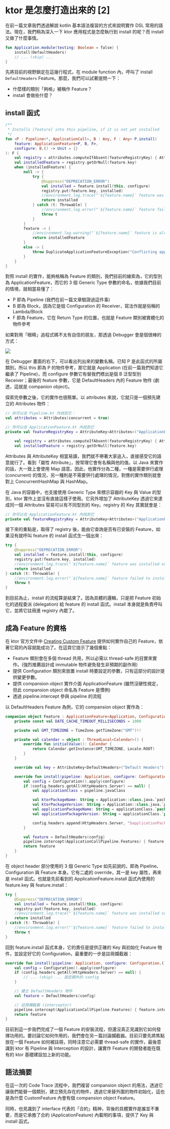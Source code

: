 # ktor 是怎麼打造出來的 [2]

在前一篇文章我們透過解說 kotlin 基本語法複習的方式來說明實作 DSL 常用的語法。現在，我們稍為深入一下 ktor 應用程式是怎麼執行到 install 的呢？而 install 又做了什麼事情。

```kotlin
fun Application.module(testing: Boolean = false) {
    install(DefaultHeaders)
    // ... (skip) ...
}
```

先將目前的視野鎖定在這幾行程式，在 module function 內，呼叫了 install `DefaultHeaders` Feature。那麼，我們可以試著提問一下：

* 什麼樣的類別「夠格」被稱作 Feature？
* install 會做些什麼？

## install 函式

```kotlin
/**
 * Installs [feature] into this pipeline, if it is not yet installed
 */
fun <P : Pipeline<*, ApplicationCall>, B : Any, F : Any> P.install(
    feature: ApplicationFeature<P, B, F>,
    configure: B.() -> Unit = {}
): F {
    val registry = attributes.computeIfAbsent(featureRegistryKey) { Attributes(true) }
    val installedFeature = registry.getOrNull(feature.key)
    when (installedFeature) {
        null -> {
            try {
                @Suppress("DEPRECATION_ERROR")
                val installed = feature.install(this, configure)
                registry.put(feature.key, installed)
                //environment.log.trace("`${feature.name}` feature was installed successfully.")
                return installed
            } catch (t: Throwable) {
                //environment.log.error("`${feature.name}` feature failed to install.", t)
                throw t
            }
        }
        feature -> {
            //environment.log.warning("`${feature.name}` feature is already installed")
            return installedFeature
        }
        else -> {
            throw DuplicateApplicationFeatureException("Conflicting application feature is already installed with the same key as `${feature.key.name}`")
        }
    }
}
```

對照 install 的實作，能夠格稱為 Feature 的類別，我們目前的線索為，它的型別為 ApplicationFeature，而它的 3 個 Generic Type 參數的命名，依據我們目前的情境，就相當易懂了：

* P 即為 Pipeline (我們在前一篇文章驗證過這件事)
* B 即為 Block，因為它是個 Configuration 的 Receiver，寫法作就是俗稱的 Lambda/Block
* F 即為 Feature，它在 Return Type 的位置，也就是 Feature 類別被實體化的物件參考

如果對用「眼睛」追程式碼不太有自信的朋友，那透過 Debugger 會是個很棒的方式：

![](ktor2-debugger-install.png)

在 Debugger 畫面的右下，可以看出列出來的變數名稱。已知 P 是此函式的所屬類別，所以 this 即為 P 的物件參考，那它就是 Application (在前一篇我們知道它繼承了 Pipeline)，而 configure 參數它有替我們標出是個 B 泛型型別 Receiver；最後的 feature 參數，它是 DefaultHeaders 內的 Feature 物件 (劇透，這就是 companion object)。

探索完參數之後，它的實作也很簡單。以 attributes 來說，它就只是一個預先建立的 Attributes 物件：

```kotlin
// 你可以在 Pipeline.kt 內找到它：
val attributes = Attributes(concurrent = true)

// 你可以在 ApplicationFeature.kt 內找到它
private val featureRegistryKey = AttributeKey<Attributes>("ApplicationFeatureRegistry")
```

```kotlin
    val registry = attributes.computeIfAbsent(featureRegistryKey) { Attributes(true) }
    val installedFeature = registry.getOrNull(feature.key)
```

Attributes 與 AttributeKey 相當易讀，我們就不帶著大家追入，直接感受它的語意就行了。看到「屬性 Attribute」，按常理它會有名稱與他的值。以 Java 來實作的話，大一致上會使用 Map 語意。因此，他實作分為二種，一種是需要併行處理 (concurrent) 的情況，另一種則是不需要併行處理的情況，對應的實作類別就會對上 ConcurrentHashMap 與 HashMap。

在 Java 的容器中，也支援使用 Generic Type 來標示容器的 Key 與 Value 的型別，ktor 實作上並沒有直接這樣子使用。它另外增加了 AttributeKey 透過它來達成同一個 Attributes 容易可以有不同型別的 Key。registry 的 Key 其實就會是：

```kotlin
// 你可以在 ApplicationFeature.kt 內找到它
private val featureRegistryKey = AttributeKey<Attributes>("ApplicationFeatureRegistry")
```

接下來的重點是，取得了 registry 後，能由它查詢是否有已安裝的 Feature，如果沒有就呼叫 feature 的 install 函式生一個出來：

```kotlin
try {
    @Suppress("DEPRECATION_ERROR")
    val installed = feature.install(this, configure)
    registry.put(feature.key, installed)
    //environment.log.trace("`${feature.name}` feature was installed successfully.")
    return installed
} catch (t: Throwable) {
    //environment.log.error("`${feature.name}` feature failed to install.", t)
    throw t
}
```

到目前為止，install 的流程算是結束了。因為具體的邏輯，只是把 Feature 初始化的過程委派 (delegation) 給 feature 的 install 函式。install 本身就是負責呼叫它，並將它註冊進 registry 內罷了。

## 成為 Feature 的資格

在 ktor 官方文件中 [Creating Custom Feature](https://ktor.io/advanced/features.html) 提供如何實作自己的 Feature，依著它寫的內容就能成功了。在這頁它提示了幾個重點：

* Feature 類別會在多個 thread 共用，所以必需以 thread-safe 的目實來實作。(強烈推薦設計成 immutable 物件避免發生非預期的副作用)
* 提供 Configuration 類別來放置 install 時要設定的參數，只有這部分的設計提供變更參數。
* 提供 compansion object 實作介面 ApplicationFeature (雖然沒硬性規定，但此 compansion object 命名為 Feature 是慣例)
* 透過 pipeline.intercept 參與 pipeline 的流程

以 DefaultHeaders Feature 為例，它的 compansion object 實作為：

```kotlin
companion object Feature : ApplicationFeature<Application, Configuration, DefaultHeaders> {
    private const val DATE_CACHE_TIMEOUT_MILLISECONDS = 1000

    private val GMT_TIMEZONE = TimeZone.getTimeZone("GMT")!!

    private val calendar = object : ThreadLocal<Calendar>() {
        override fun initialValue(): Calendar {
            return Calendar.getInstance(GMT_TIMEZONE, Locale.ROOT)
        }
    }

    override val key = AttributeKey<DefaultHeaders>("Default Headers")

    override fun install(pipeline: Application, configure: Configuration.() -> Unit): DefaultHeaders {
        val config = Configuration().apply(configure)
        if (config.headers.getAll(HttpHeaders.Server) == null) {
            val applicationClass = pipeline.javaClass

            val ktorPackageName: String = Application::class.java.`package`.implementationTitle ?: "ktor"
            val ktorPackageVersion: String = Application::class.java.`package`.implementationVersion ?: "debug"
            val applicationPackageName: String = applicationClass.`package`.implementationTitle ?: applicationClass.simpleName
            val applicationPackageVersion: String = applicationClass.`package`.implementationVersion ?: "debug"

            config.headers.append(HttpHeaders.Server, "$applicationPackageName/$applicationPackageVersion $ktorPackageName/$ktorPackageVersion")
        }

        val feature = DefaultHeaders(config)
        pipeline.intercept(ApplicationCallPipeline.Features) { feature.intercept(call) }
        return feature
    }
}
```

在 object header 部分使用的 3 個 Generic Type 如先前說的，即為 Pipeline、Configuration 與 Feature 本身。它有二處的 override，其一是 key 屬性，再來是 install 函式。也就是先前看到的 ApplicationFeature.install 函式內使用的 feature.key 與 feature.install：

```kotlin
try {
    @Suppress("DEPRECATION_ERROR")
    val installed = feature.install(this, configure)
    registry.put(feature.key, installed)
    //environment.log.trace("`${feature.name}` feature was installed successfully.")
    return installed
} catch (t: Throwable) {
    //environment.log.error("`${feature.name}` feature failed to install.", t)
    throw t
}
```

回到 feature.install 函式本身，它的責任是提供正確的 Key 與初始化 Feature 物件，並設定好它的 Configuration，最重要的一步是註冊攔截器：

```kotlin
override fun install(pipeline: Application, configure: Configuration.() -> Unit): DefaultHeaders {
    val config = Configuration().apply(configure)
    if (config.headers.getAll(HttpHeaders.Server) == null) {
        // ... (skip) ... 設定額外的 config
    }

    // 建立 DefaultHeaders 物件
    val feature = DefaultHeaders(config)

    // 註冊攔截器 (interceptor)
    pipeline.intercept(ApplicationCallPipeline.Features) { feature.intercept(call) }
    return feature
}
```

目前到這一步我們完成了一個 Feature 的安裝流程，但還沒真正見識到它如何發揮功用的。要討論它如何作用的，我們會在另一篇討論攔截器。目前只要先將焦點放在一個 Feature 如何被註冊，同時注意它必需要 thread-safe 的實作，最後意識到 ktor 有 Pipeline 與 Interception 的設計，讓實作 Feature 的開發者能在既有的 ktor 基礎建設加上新的功能。

## 語法摘要 

在這一次的 Code Trace 流程中，我們複習 compansion object 的用法，透過它讓我們能替一個類別，建立預先存在的物件，透過它來替外圍的物件初始化，這也是為什麼 CustomFeature 內會有個 compansion object Feature。

同時，也見識到了 interface 代表的「合約」精神，背後的具體實作是誰並不重要，而是它承擔了合約 (ApplicationFeature) 內載明的事項，提供了 Key 與 install 函式。